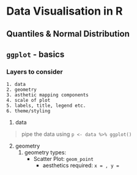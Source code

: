 # Data Visualisation in R
## Quantiles & Normal Distribution

## `ggplot` - basics

### Layers to consider

    1. data
    2. geometry
    3. asthetic mapping components
    4. scale of plot
    5. labels, title, legend etc.
    6. theme/styling


1. data

> pipe the data using `p <- data %>% ggplot()`

2. geometry
    1. geometry types:
        * Scatter Plot: `geom_point`
            * aesthetics required: `x = , y = `

